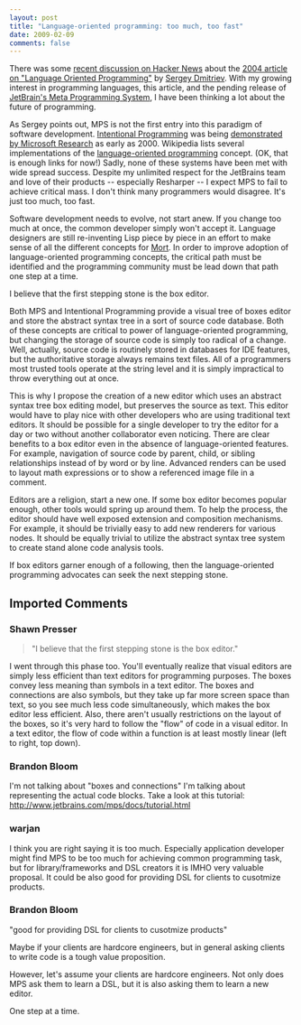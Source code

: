 ```yaml
---
layout: post
title: "Language-oriented programming: too much, too fast"
date: 2009-02-09
comments: false
---
```


There was some [recent discussion on Hacker News][1] about the [2004 article on
"Language Oriented Programming"][2] by [Sergey Dmitriev][3]. With my growing
interest in programming languages, this article, and the pending release of
[JetBrain's Meta Programming System][4], I have been thinking a lot about the
future of programming.

As Sergey points out, MPS is not the first entry into this paradigm of software
development. [Intentional Programming][5] was being [demonstrated by Microsoft
Research][6] as early as 2000. Wikipedia lists several implementations of the
[language-oriented programming][7] concept. (OK, that is enough links for now!)
Sadly, none of these systems have been met with wide spread success. Despite my
unlimited respect for the JetBrains team and love of their products --
especially Resharper -- I expect MPS to fail to achieve critical mass. I don't
think many programmers would disagree. It's just too much, too fast.

Software development needs to evolve, not start anew. If you change too much at
once, the common developer simply won't accept it. Language designers are still
re-inventing Lisp piece by piece in an effort to make sense of all the
different concepts for [Mort][8]. In order to improve adoption of
language-oriented programming concepts, the critical path must be identified
and the programming community must be lead down that path one step at a time.

I believe that the first stepping stone is the box editor.

Both MPS and Intentional Programming provide a visual tree of boxes editor and
store the abstract syntax tree in a sort of source code database. Both of these
concepts are critical to power of language-oriented programming, but changing
the storage of source code is simply too radical of a change. Well, actually,
source code is routinely stored in databases for IDE features, but the
authoritative storage always remains text files. All of a programmers most
trusted tools operate at the string level and it is simply impractical to throw
everything out at once.

This is why I propose the creation of a new editor which uses an abstract
syntax tree box editing model, but preserves the source as text. This editor
would have to play nice with other developers who are using traditional text
editors. It should be possible for a single developer to try the editor for a
day or two without another collaborator even noticing. There are clear benefits
to a box editor even in the absence of language-oriented features. For example,
navigation of source code by parent, child, or sibling relationships instead of
by word or by line. Advanced renders can be used to layout math expressions or
to show a referenced image file in a comment.

Editors are a religion, start a new one. If some box editor becomes popular
enough, other tools would spring up around them. To help the process, the
editor should have well exposed extension and composition mechanisms. For
example, it should be trivially easy to add new renderers for various nodes. It
should be equally trivial to utilize the abstract syntax tree system to create
stand alone code analysis tools.

If box editors garner enough of a following, then the language-oriented
programming advocates can seek the next stepping stone.

## Imported Comments

### Shawn Presser

> "I believe that the first stepping stone is the box editor."

I went through this phase too.  You'll eventually realize that visual editors
are simply less efficient than text editors for programming purposes.  The
boxes convey less meaning than symbols in a text editor.  The boxes and
connections are also symbols, but they take up far more screen space than text,
so you see much less code simultaneously, which makes the box editor less
efficient.  Also, there aren't usually restrictions on the layout of the boxes,
so it's very hard to follow the "flow" of code in a visual editor.  In a text
editor, the flow of code within a function is at least mostly linear (left to
right, top down).

### Brandon Bloom

I'm not talking about "boxes and connections" I'm talking about representing
the actual code blocks. Take a look at this tutorial:
http://www.jetbrains.com/mps/docs/tutorial.html

### warjan

I think you are right saying it is too much. Especially application developer
might find MPS to be too much for achieving common programming task, but for
library/frameworks and DSL creators it is IMHO very valuable proposal. It could
be also good for providing DSL for clients to cusotmize products.

### Brandon Bloom

"good for providing DSL for clients to cusotmize products"

Maybe if your clients are hardcore engineers, but in general asking clients to
write code is a tough value proposition.

However, let's assume your clients are hardcore engineers. Not only does MPS
ask them to learn a DSL, but it is also asking them to learn a new editor.

One step at a time.

[1]: http://news.ycombinator.com/item?id=452919
[2]: http://www.onboard.jetbrains.com/is1/articles/04/10/lop/index.html
[3]: http://www.sergeydmitriev.com/
[4]: http://www.jetbrains.com/mps/index.html
[5]: http://en.wikipedia.org/wiki/Intentional_programming
[6]: http://www.youtube.com/watch?v=tSnnfUj1XCQ
[7]: http://en.wikipedia.org/wiki/Language-oriented_programming
[8]: http://www.nikhilk.net/Personas.aspx
